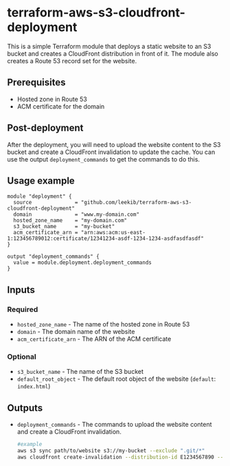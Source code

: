 # terraform-aws-s3-cloudfront-deployment

This is a simple Terraform module that deploys a static website to an S3 bucket and creates a CloudFront distribution in front of it. The module also creates a Route 53 record set for the website.

## Prerequisites
- Hosted zone in Route 53
- ACM certificate for the domain

## Post-deployment
After the deployment, you will need to upload the website content to the S3 bucket and create a CloudFront invalidation to update the cache. 
You can use the output `deployment_commands` to get the commands to do this.

## Usage example
```hcl
module "deployment" {
  source              = "github.com/leekib/terraform-aws-s3-cloudfront-deployment"
  domain              = "www.my-domain.com"
  hosted_zone_name    = "my-domain.com"
  s3_bucket_name      = "my-bucket"
  acm_certificate_arn = "arn:aws:acm:us-east-1:123456789012:certificate/12341234-asdf-1234-1234-asdfasdfasdf"
}

output "deployment_commands" {
  value = module.deployment.deployment_commands
}
```

## Inputs
### Required
- `hosted_zone_name` - The name of the hosted zone in Route 53
- `domain` - The domain name of the website
- `acm_certificate_arn` - The ARN of the ACM certificate
### Optional
- `s3_bucket_name` - The name of the S3 bucket
- `default_root_object` - The default root object of the website (`default`: `index.html`)

## Outputs
- `deployment_commands` - The commands to upload the website content and create a CloudFront invalidation.
  ```bash
  #example
  aws s3 sync path/to/website s3://my-bucket --exclude ".git/*"
  aws cloudfront create-invalidation --distribution-id E1234567890 --paths "/*"
  ```
